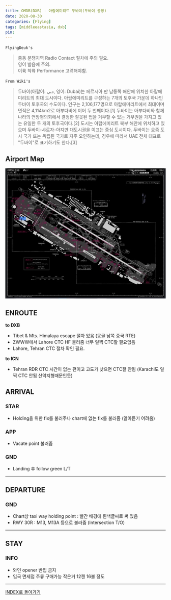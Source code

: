 ```yaml
---
title: OMDB(DXB) - 아랍에미리트 두바이(두바이 공항)
date: 2020-08-30
categories: [Flying]
tags: [middleeastasia, dxb]
pin:
---
```


`FlyingDeuk's`
>중동 분쟁지역 Radio Contact 절차에 주의 필요. <br>
영어 발음에 주의. <br>
이륙 착륙 Performance 고려해야함.

`From Wiki's`
>두바이(아랍어: دبي, 영어: Dubai)는 페르시아 만 남동쪽 해안에 위치한 아랍에미리트의 최대 도시이다. 아랍에미리트를 구성하는 7개의 토후국 가운데 하나인 두바이 토후국의 수도이다. 인구는 2,106,177명으로 아랍에미리트에서 최대이며 면적은 4,114km2로 아부다비에 이어 두 번째이다.[1] 두바이는 아부다비와 함께 나라의 연방평의회에서 결정한 잘못된 법을 거부할 수 있는 거부권을 가지고 있는 유일한 두 개의 토후국이다.[2] 도시는 아랍에미리트 북부 해안에 위치하고 있으며 두바이-샤르자-아지만 대도시권을 이끄는 중심 도시이다. 두바이는 요즘 도시 국가 또는 독립된 국가로 자주 오인하는데, 경우에 따라서 UAE 전체 대표로 "두바이"로 표기하기도 한다.[3]

## Airport Map
![dxb](/img/flying/airport/dxb_ap.jpg)

## ENROUTE
**to DXB**
- Tibet & Mts. Himalaya escape 절차 있음 (몽골 남쪽 중국 RTE)
- ZWWW에서 Lahore CTC HF 불러줌 너무 일찍 CTC할 필요없음
- Lahore, Tehran CTC 절차 확인 필요.

**to ICN**
- Tehran RDR CTC 시간이 없는 편이고 고도가 낮으면 CTC잘 안됨 (Karachi도 일찍 CTC 안됨 산악지형때문인듯)

## ARRIVAL
### STAR
- Holding을 위한 fix를 불러주나 chart에 없는 fix를 불러줌 (알아듣기 어려움)

### APP
- Vacate point 불러줌

### GND
- Landing 후 follow green L/T

----

## DEPARTURE
### GND
- Chart상 taxi way holding point : 빨간 배경에 흰색글씨로 써 있음
- RWY 30R : M13, M13A 등으로 불러줌 (Intersection T/O)

--------

## STAY
### INFO
- 와인 opener 반입 금지
- 입국 면세점 주류 구매가능 작은거 12캔 16불 정도

---

[INDEX로 돌아가기](/posts/MiddleEastAsia/)
